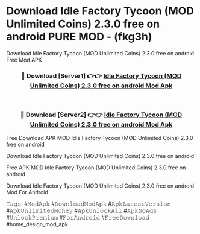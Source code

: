 # Download Idle Factory Tycoon (MOD Unlimited Coins) 2.3.0 free on android PURE MOD - (fkg3h)
Download Idle Factory Tycoon (MOD Unlimited Coins) 2.3.0 free on android Free Mod APK

<div align="center">
<h3>🔴 Download [Server1] 👉👉 <a href="https://apk-comot.site?title=Idle_Factory_Tycoon_(MOD_Unlimited_Coins)_2.3.0_free_on_android">Idle Factory Tycoon (MOD Unlimited Coins) 2.3.0 free on android Mod Apk</a></h3><br>

<h3>🔴 Download [Server2] 👉👉 <a href="https://apk-comot.site?title=Idle_Factory_Tycoon_(MOD_Unlimited_Coins)_2.3.0_free_on_android">Idle Factory Tycoon (MOD Unlimited Coins) 2.3.0 free on android Mod Apk</a></h3>
</div>


Free Download APK MOD Idle Factory Tycoon (MOD Unlimited Coins) 2.3.0 free on android

Download Idle Factory Tycoon (MOD Unlimited Coins) 2.3.0 free on android 

Free APK MOD Idle Factory Tycoon (MOD Unlimited Coins) 2.3.0 free on android 

Download Idle Factory Tycoon (MOD Unlimited Coins) 2.3.0 free on android Mod For Android

𝚃𝚊𝚐𝚜: #𝙼𝚘𝚍𝙰𝚙𝚔 #𝙳𝚘𝚠𝚗𝚕𝚘𝚊𝚍𝙼𝚘𝚍𝙰𝚙𝚔 #𝙰𝚙𝚔𝙻𝚊𝚝𝚎𝚜𝚝𝚅𝚎𝚛𝚜𝚒𝚘𝚗 #𝙰𝚙𝚔𝚄𝚗𝚕𝚒𝚖𝚒𝚝𝚎𝚍𝙼𝚘𝚗𝚎𝚢 #𝙰𝚙𝚔𝚄𝚗𝚕𝚘𝚌𝚔𝙰𝚕𝚕 #𝙰𝚙𝚔𝙽𝚘𝙰𝚍𝚜 #𝚄𝚗𝚕𝚘𝚌𝚔𝙿𝚛𝚎𝚖𝚒𝚞𝚖 #𝙵𝚘𝚛𝙰𝚗𝚍𝚛𝚘𝚒𝚍 #𝙵𝚛𝚎𝚎𝙳𝚘𝚠𝚗𝚕𝚘𝚊𝚍 #home_design_mod_apk